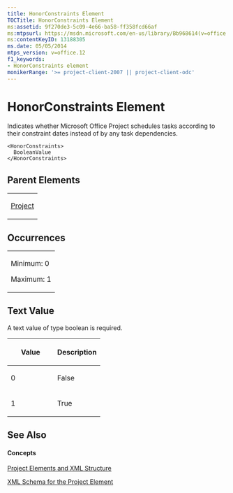 ```yaml
---
title: HonorConstraints Element
TOCTitle: HonorConstraints Element
ms:assetid: 9f270de3-5c09-4e66-ba58-ff358fcd66af
ms:mtpsurl: https://msdn.microsoft.com/en-us/library/Bb968614(v=office.12)
ms:contentKeyID: 13188305
ms.date: 05/05/2014
mtps_version: v=office.12
f1_keywords:
- HonorConstraints element
monikerRange: '>= project-client-2007 || project-client-odc'
---
```


# HonorConstraints Element




Indicates whether Microsoft Office Project schedules tasks according to their constraint dates instead of by any task dependencies.

    <HonorConstraints>
      BooleanValue
    </HonorConstraints>

## Parent Elements

<table>
<colgroup>
<col style="width: 100%" />
</colgroup>
<tbody>
<tr class="odd">
<td><p><a href="bb968701(v=office.12).md">Project</a></p></td>
</tr>
</tbody>
</table>

## Occurrences

<table>
<colgroup>
<col style="width: 100%" />
</colgroup>
<tbody>
<tr class="odd">
<td><p>Minimum: 0</p>
<p>Maximum: 1</p></td>
</tr>
</tbody>
</table>

## Text Value

A text value of type boolean is required.

<table>
<colgroup>
<col style="width: 50%" />
<col style="width: 50%" />
</colgroup>
<thead>
<tr class="header">
<th><p>Value</p></th>
<th><p>Description</p></th>
</tr>
</thead>
<tbody>
<tr class="odd">
<td><p>0</p></td>
<td><p>False</p></td>
</tr>
<tr class="even">
<td><p>1</p></td>
<td><p>True</p></td>
</tr>
</tbody>
</table>

## See Also

#### Concepts

[Project Elements and XML Structure](project-elements-and-xml-structure.md)

[XML Schema for the Project Element](xml-schema-for-the-project-element.md)

